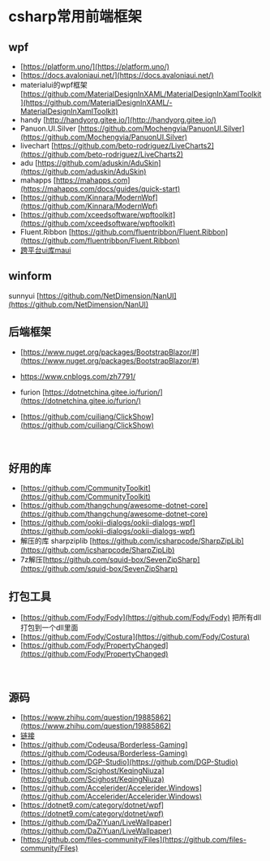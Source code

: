 # csharp常用前端框架

## wpf

- [https://platform.uno/](https://platform.uno/)
- [https://docs.avaloniaui.net/](https://docs.avaloniaui.net/)
- materialui的wpf框架    [https://github.com/MaterialDesignInXAML/MaterialDesignInXamlToolkit](https://github.com/MaterialDesignInXAML/-MaterialDesignInXamlToolkit)
- handy      [http://handyorg.gitee.io/](http://handyorg.gitee.io/)
- Panuon.UI.Silver   [https://github.com/Mochengvia/PanuonUI.Silver](https://github.com/Mochengvia/PanuonUI.Silver)
- livechart    [https://github.com/beto-rodriguez/LiveCharts2](https://github.com/beto-rodriguez/LiveCharts2)
- adu      [https://github.com/aduskin/AduSkin](https://github.com/aduskin/AduSkin)
- mahapps [https://mahapps.com](https://mahapps.com/docs/guides/quick-start)
- [https://github.com/Kinnara/ModernWpf](https://github.com/Kinnara/ModernWpf)
- [https://github.com/xceedsoftware/wpftoolkit](https://github.com/xceedsoftware/wpftoolkit)
- Fluent.Ribbon [https://github.com/fluentribbon/Fluent.Ribbon](https://github.com/fluentribbon/Fluent.Ribbon)
- [跨平台ui库maui](https://github.com/dotnet/maui)

## winform

sunnyui
[https://github.com/NetDimension/NanUI](https://github.com/NetDimension/NanUI)

## 后端框架

- [https://www.nuget.org/packages/BootstrapBlazor/#](https://www.nuget.org/packages/BootstrapBlazor/#)
- <https://www.cnblogs.com/zh7791/>
- furion [https://dotnetchina.gitee.io/furion/](https://dotnetchina.gitee.io/furion/)

- [https://github.com/cuiliang/ClickShow](https://github.com/cuiliang/ClickShow)
​

​

## 好用的库

- [https://github.com/CommunityToolkit](https://github.com/CommunityToolkit)
- [https://github.com/thangchung/awesome-dotnet-core](https://github.com/thangchung/awesome-dotnet-core)
- [https://github.com/ookii-dialogs/ookii-dialogs-wpf](https://github.com/ookii-dialogs/ookii-dialogs-wpf)
- 解压的库 sharpziplib [https://github.com/icsharpcode/SharpZipLib](https://github.com/icsharpcode/SharpZipLib)
- 7z解压[https://github.com/squid-box/SevenZipSharp](https://github.com/squid-box/SevenZipSharp)

## 打包工具

- [https://github.com/Fody/Fody](https://github.com/Fody/Fody)   把所有dll打包到一个dll里面
- [https://github.com/Fody/Costura](https://github.com/Fody/Costura)
- [https://github.com/Fody/PropertyChanged](https://github.com/Fody/PropertyChanged)
​

​

## 源码

- [https://www.zhihu.com/question/19885862](https://www.zhihu.com/question/19885862)
- [链接](https://www.51aspx.com/CodeList/0!0!0!0!0!0!0!0!0!0!0!0!0i4i0)
- [https://github.com/Codeusa/Borderless-Gaming](https://github.com/Codeusa/Borderless-Gaming)
- [https://github.com/DGP-Studio](https://github.com/DGP-Studio)
- [https://github.com/Scighost/KeqingNiuza](https://github.com/Scighost/KeqingNiuza)
- [https://github.com/Accelerider/Accelerider.Windows](https://github.com/Accelerider/Accelerider.Windows)
- [https://dotnet9.com/category/dotnet/wpf](https://dotnet9.com/category/dotnet/wpf)
- [https://github.com/DaZiYuan/LiveWallpaper](https://github.com/DaZiYuan/LiveWallpaper)
- [https://github.com/files-community/Files](https://github.com/files-community/Files)
